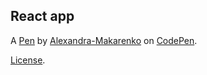 React app
---------


A [Pen](https://codepen.io/Alexandra-Makarenko/pen/VwdyPNv) by [Alexandra-Makarenko](https://codepen.io/Alexandra-Makarenko) on [CodePen](https://codepen.io).

[License](https://codepen.io/license/pen/VwdyPNv).
